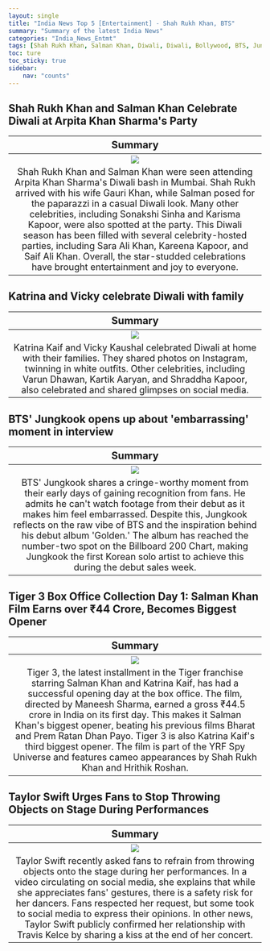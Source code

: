```yaml
---
layout: single
title: "India News Top 5 [Entertainment] - Shah Rukh Khan, BTS"
summary: "Summary of the latest India News"
categories: "India_News_Entmt"
tags: [Shah Rukh Khan, Salman Khan, Diwali, Diwali, Bollywood, BTS, Jungkook, Billboard, Taylor Swift]
toc: ture
toc_sticky: true
sidebar:
    nav: "counts"
---
```


<style>
table th:first-of-type {
    width: 100%;
    font-size: 20px;
}
table td:nth-of-type(1) {
    width: 100%;
    font-size: 18px;
}
</style>

## Shah Rukh Khan and Salman Khan Celebrate Diwali at Arpita Khan Sharma's Party

Summary | 
:---:|
![](/assets/images/2023-11-13-India_News_Entmt_231113_1-1.webp) |
Shah Rukh Khan and Salman Khan were seen attending Arpita Khan Sharma's Diwali bash in Mumbai. Shah Rukh arrived with his wife Gauri Khan, while Salman posed for the paparazzi in a casual Diwali look. Many other celebrities, including Sonakshi Sinha and Karisma Kapoor, were also spotted at the party. This Diwali season has been filled with several celebrity-hosted parties, including Sara Ali Khan, Kareena Kapoor, and Saif Ali Khan. Overall, the star-studded celebrations have brought entertainment and joy to everyone.  |

## Katrina and Vicky celebrate Diwali with family

Summary | 
:---:|
![](/assets/images/2023-11-13-India_News_Entmt_231113_1-2.webp) |
Katrina Kaif and Vicky Kaushal celebrated Diwali at home with their families. They shared photos on Instagram, twinning in white outfits. Other celebrities, including Varun Dhawan, Kartik Aaryan, and Shraddha Kapoor, also celebrated and shared glimpses on social media. |

## BTS' Jungkook opens up about 'embarrassing' moment in interview

Summary | 
:---:|
![](/assets/images/2023-11-13-India_News_Entmt_231113_1-3.webp) |
BTS' Jungkook shares a cringe-worthy moment from their early days of gaining recognition from fans. He admits he can't watch footage from their debut as it makes him feel embarrassed. Despite this, Jungkook reflects on the raw vibe of BTS and the inspiration behind his debut album 'Golden.' The album has reached the number-two spot on the Billboard 200 Chart, making Jungkook the first Korean solo artist to achieve this during the debut sales week. |

## Tiger 3 Box Office Collection Day 1: Salman Khan Film Earns over ₹44 Crore, Becomes Biggest Opener

Summary | 
:---:|
![](/assets/images/2023-11-13-India_News_Entmt_231113_1-4.webp) |
Tiger 3, the latest installment in the Tiger franchise starring Salman Khan and Katrina Kaif, has had a successful opening day at the box office. The film, directed by Maneesh Sharma, earned a gross ₹44.5 crore in India on its first day. This makes it Salman Khan's biggest opener, beating his previous films Bharat and Prem Ratan Dhan Payo. Tiger 3 is also Katrina Kaif's third biggest opener. The film is part of the YRF Spy Universe and features cameo appearances by Shah Rukh Khan and Hrithik Roshan. |

## Taylor Swift Urges Fans to Stop Throwing Objects on Stage During Performances

Summary | 
:---:|
![](/assets/images/2023-11-13-India_News_Entmt_231113_1-5.webp) |
Taylor Swift recently asked fans to refrain from throwing objects onto the stage during her performances. In a video circulating on social media, she explains that while she appreciates fans' gestures, there is a safety risk for her dancers. Fans respected her request, but some took to social media to express their opinions. In other news, Taylor Swift publicly confirmed her relationship with Travis Kelce by sharing a kiss at the end of her concert. |